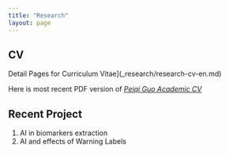 ```yaml
---
title: "Research"
layout: page
---
```




## CV

Detail Pages for Curriculum Vitae](_research/research-cv-en.md)

Here is most recent PDF version of [*Peiqi Guo Academic CV*](/assets/files//Peiqi%20Guo%20CV%202023upate.pdf)

## Recent Project

1. AI in biomarkers extraction
2. AI and effects of Warning Labels